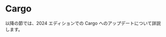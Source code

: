 # Cargo

<!--
The following chapters detail changes to Cargo in the 2024 Edition.
-->

以降の節では、2024 エディションでの Cargo へのアップデートについて詳説します。
